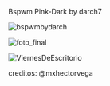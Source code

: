Bspwm Pink-Dark by darch7 

![bspwmbydarch](https://user-images.githubusercontent.com/70046164/95531049-f808f800-09b5-11eb-87a3-a848a19566f5.png)




![foto_final](https://user-images.githubusercontent.com/70046164/96497043-740a0800-1220-11eb-8639-eb3032d8d622.png)


![ViernesDeEscritorio](https://user-images.githubusercontent.com/70046164/97097677-33602380-1652-11eb-848e-d79a3435370e.png)
 
creditos: @mxhectorvega 
